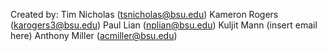 Created by:
Tim Nicholas (tsnicholas@bsu.edu)
Kameron Rogers (karogers3@bsu.edu)
Paul Lian (nplian@bsu.edu)
Kuljit Mann (insert email here)
Anthony Miller (acmiller@bsu.edu)